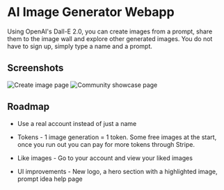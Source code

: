 # AI Image Generator Webapp

Using OpenAI's Dall-E 2.0, you can create images from a prompt, share them to the image wall and explore other generated images. You do not have to sign up, simply type a name and a prompt.

## Screenshots

![Create image page](https://i.ibb.co/KDgpyQW/screenshot1.png)
![Community showcase page](https://i.ibb.co/D9TNmS0/screenshot2.png)

## Roadmap

- Use a real account instead of just a name

- Tokens - 1 image generation = 1 token. Some free images at the start, once you run out you can pay for more tokens through Stripe.

- Like images - Go to your account and view your liked images

- UI improvements - New logo, a hero section with a highlighted image, prompt idea help page
